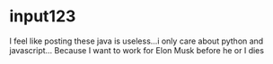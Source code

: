# input123
I feel like posting these java is useless...i only care about python and javascript... Because  I want to work for Elon Musk before he or I dies
